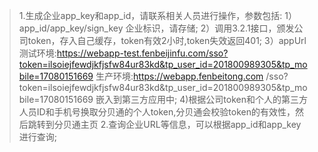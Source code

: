 > 1.生成企业app_key和app_id，请联系相关人员进行操作，参数包括:
1）app_id/app_key/sign_key 企业标识，请存储;
2）调用3.2.1接口，颁发公司token，存入自己缓存，token有效2小时,token失效返回401;
3）appUrl
测试环境:https://webapp-test.fenbeijinfu.com/sso?token=ilsoiejfewdjkfjsfw84ur83kd&tp_user_id=201800989305&tp_mobile=17080151669
生产环境:https://webapp.fenbeitong.com
/sso?token=ilsoiejfewdjkfjsfw84ur83kd&tp_user_id=201800989305&tp_mobile=17080151669 嵌入到第三方应用中;
4)根据公司token和个人的第三方人员ID和手机号换取分贝通的个人token,分贝通会校验token的有效性，然后跳转到分贝通主页
> 2.查询企业URL等信息，可以根据app_id和app_key进行查询;




